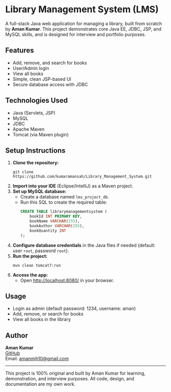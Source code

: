 # Library Management System (LMS)

A full-stack Java web application for managing a library, built from scratch by **Aman Kumar**. This project demonstrates core Java EE, JDBC, JSP, and MySQL skills, and is designed for interview and portfolio purposes.

## Features
- Add, remove, and search for books
- User/Admin login
- View all books
- Simple, clean JSP-based UI
- Secure database access with JDBC

## Technologies Used
- Java (Servlets, JSP)
- MySQL
- JDBC
- Apache Maven
- Tomcat (via Maven plugin)

## Setup Instructions
1. **Clone the repository:**
   ```
   git clone https://github.com/kumaramansah/Library_Management_System.git
   ```
2. **Import into your IDE** (Eclipse/IntelliJ) as a Maven project.
3. **Set up MySQL database:**
   - Create a database named `lms_project_db`.
   - Run this SQL to create the required table:
     ```sql
     CREATE TABLE librarymanagementsystem (
         bookId INT PRIMARY KEY,
         bookName VARCHAR(255),
         bookAuthor VARCHAR(255),
         bookQuantity INT
     );
     ```
4. **Configure database credentials** in the Java files if needed (default: user `root`, password `root`).
5. **Run the project:**
   ```
   mvn clean tomcat7:run
   ```
6. **Access the app:**
   - Open [http://localhost:8080/](http://localhost:8080/) in your browser.

## Usage
- Login as admin (default password: 1234, username: aman)
- Add, remove, or search for books
- View all books in the library

## Author
**Aman Kumar**  
[GitHub](https://github.com/kumaramansah)  
Email: amanmjh10@gmail.com

---
This project is 100% original and built by Aman Kumar for learning, demonstration, and interview purposes. All code, design, and documentation are my own work. 